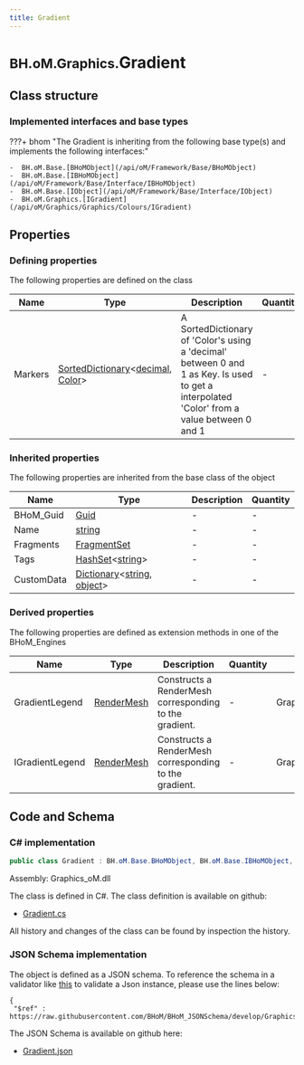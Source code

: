 ```yaml
---
title: Gradient
---
```


# <small>BH.oM.Graphics.</small>**Gradient**



## Class structure

### Implemented interfaces and base types

???+ bhom "The Gradient is inheriting from the following base type(s) and implements the following interfaces:"

    -  BH.oM.Base.[BHoMObject](/api/oM/Framework/Base/BHoMObject)
    -  BH.oM.Base.[IBHoMObject](/api/oM/Framework/Base/Interface/IBHoMObject)
    -  BH.oM.Base.[IObject](/api/oM/Framework/Base/Interface/IObject)
    -  BH.oM.Graphics.[IGradient](/api/oM/Graphics/Graphics/Colours/IGradient)


## Properties



### Defining properties

The following properties are defined on the class

| Name             | Type             | Description      | Quantity         |
|------------------|------------------|------------------|------------------|
| Markers | [SortedDictionary](https://learn.microsoft.com/en-us/dotnet/api/System.Collections.Generic.SortedDictionary-2?view=netstandard-2.0)&lt;[decimal](https://learn.microsoft.com/en-us/dotnet/api/System.Decimal?view=netstandard-2.0), [Color](https://learn.microsoft.com/en-us/dotnet/api/System.Drawing.Color?view=netstandard-2.0)&gt; | A SortedDictionary of 'Color's using a 'decimal' between 0 and 1 as Key. Is used to get a interpolated 'Color' from a value between 0 and 1 | - |


### Inherited properties
The following properties are inherited from the base class of the object

| Name             | Type             | Description      | Quantity         |
|------------------|------------------|------------------|------------------|
| BHoM_Guid | [Guid](https://learn.microsoft.com/en-us/dotnet/api/System.Guid?view=netstandard-2.0) | - | - |
| Name | [string](https://learn.microsoft.com/en-us/dotnet/api/System.String?view=netstandard-2.0) | - | - |
| Fragments | [FragmentSet](/api/oM/Framework/Base/FragmentSet) | - | - |
| Tags | [HashSet](https://learn.microsoft.com/en-us/dotnet/api/System.Collections.Generic.HashSet-1?view=netstandard-2.0)&lt;[string](https://learn.microsoft.com/en-us/dotnet/api/System.String?view=netstandard-2.0)&gt; | - | - |
| CustomData | [Dictionary](https://learn.microsoft.com/en-us/dotnet/api/System.Collections.Generic.Dictionary-2?view=netstandard-2.0)&lt;[string](https://learn.microsoft.com/en-us/dotnet/api/System.String?view=netstandard-2.0), [object](https://learn.microsoft.com/en-us/dotnet/api/System.Object?view=netstandard-2.0)&gt; | - | - |


### Derived properties

The following properties are defined as extension methods in one of the BHoM_Engines

| Name             | Type             | Description      | Quantity         | Engine           |
|------------------|------------------|------------------|------------------|------------------|
| GradientLegend | [RenderMesh](/api/oM/Graphics/Graphics/Render/RenderMesh) | Constructs a RenderMesh corresponding to the gradient. | - | Graphics_Engine |
| IGradientLegend | [RenderMesh](/api/oM/Graphics/Graphics/Render/RenderMesh) | Constructs a RenderMesh corresponding to the gradient. | - | Graphics_Engine |


## Code and Schema

### C# implementation

``` C# title="C#"
public class Gradient : BH.oM.Base.BHoMObject, BH.oM.Base.IBHoMObject, BH.oM.Base.IObject, BH.oM.Graphics.IGradient
```

Assembly: Graphics_oM.dll

The class is defined in C#. The class definition is available on github:

- [Gradient.cs](https://github.com/BHoM/BHoM/blob/develop/Graphics_oM/Colours\Gradient.cs)

All history and changes of the class can be found by inspection the history.
### JSON Schema implementation

The object is defined as a JSON schema. To reference the schema in a validator like [this](https://www.jsonschemavalidator.net/) to validate a Json instance, please use the lines below:

``` { .json .copy .select } title="JSON Schema"
{
 "$ref" : https://raw.githubusercontent.com/BHoM/BHoM_JSONSchema/develop/Graphics_oM/Gradient.json}
```

The JSON Schema is available on github here:

- [Gradient.json](https://github.com/BHoM/BHoM_JSONSchema/blob/develop/Graphics_oM/Gradient.json)
